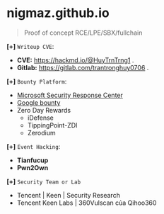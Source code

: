 # nigmaz.github.io

> Proof of concept RCE/LPE/SBX/fullchain

__[+]__ `Writeup CVE`:

- __CVE:__ https://hackmd.io/@HuyTrnTrng1 .
- __Gitlab:__ https://gitlab.com/trantronghuy0706 .

__[+]__ `Bounty Platform`:
- [Microsoft Security Response Center](https://www.microsoft.com/en-us/msrc/bounty)
- [Google bounty](https://google.github.io/security-research/kernelctf/rules.html)
- Zero Day Rewards
  * iDefense
  * TippingPoint-ZDI
  * Zerodium

__[+]__ `Event Hacking`: 
- __Tianfucup__
- __Pwn2Own__

__[+]__ `Security Team or Lab`
- Tencent | Keen | Security Research
- Tencent Keen Labs | 360Vulscan của Qihoo360
